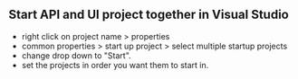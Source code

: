 ## Start API and UI project together in Visual Studio
- right click on project name > properties
- common properties > start up project > select multiple startup projects
- change drop down to "Start".
- set the projects in order you want them to start in.
